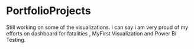 # PortfolioProjects
Still working on some of the visualizations. i can say i am very proud of my efforts on dashboard for fatalities , MyFirst Visualization and Power Bi Testing.
